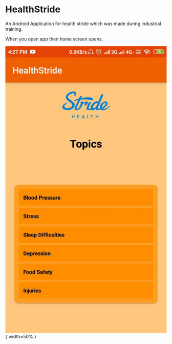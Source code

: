 # HealthStride
An Android Application for health stride which was made during industrial training.

When you open app then home screen opens.

![test](/homescreen.jpg){ width=50% }
